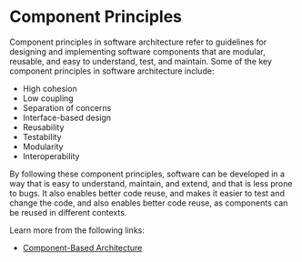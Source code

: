 # Component Principles

Component principles in software architecture refer to guidelines for designing and implementing software components that are modular, reusable, and easy to understand, test, and maintain. Some of the key component principles in software architecture include:

- High cohesion
- Low coupling
- Separation of concerns
- Interface-based design
- Reusability
- Testability
- Modularity
- Interoperability

By following these component principles, software can be developed in a way that is easy to understand, maintain, and extend, and that is less prone to bugs. It also enables better code reuse, and makes it easier to test and change the code, and also enables better code reuse, as components can be reused in different contexts.

Learn more from the following links:

- [Component-Based Architecture](https://www.tutorialspoint.com/software_architecture_design/component_based_architecture.htm)

